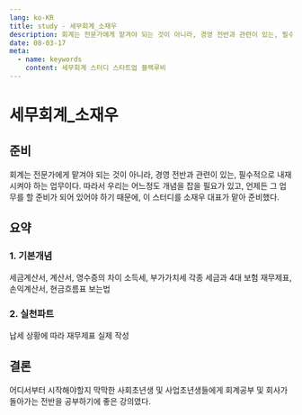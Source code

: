 ```yaml
---
lang: ko-KR
title: study - 세무회계_소재우
description: 회계는 전문가에게 맡겨야 되는 것이 아니라, 경영 전반과 관련이 있는, 필수적으로 내재시켜야 하는 업무이다
date: 08-03-17
meta:
  - name: keywords
    content: 세무회계 스터디 스타트업 블랙루비
---
```

# 세무회계_소재우

## 준비

회계는 전문가에게 맡겨야 되는 것이 아니라, 경영 전반과 관련이 있는, 필수적으로 내재시켜야 하는 업무이다. 따라서 우리는 어느정도 개념을 잡을 필요가 있고, 언제든 그 업무를 할 준비가 되어 있어야 하기 때문에, 이 스터디를 소재우 대표가 맡아 준비했다.

## 요약

### 1. 기본개념
세금계산서, 계산서, 영수증의 차이
소득세, 부가가치세
각종 세금과 4대 보험
재무제표, 손익계산서, 현금흐름표 보는법

### 2. 실천파트

납세
상황에 따라 재무제표 실제 작성

## 결론

어디서부터 시작해야할지 막막한 사회초년생 및 사업초년생들에게 회계공부 및 회사가 돌아가는 전반을 공부하기에 좋은 강의였다. 

